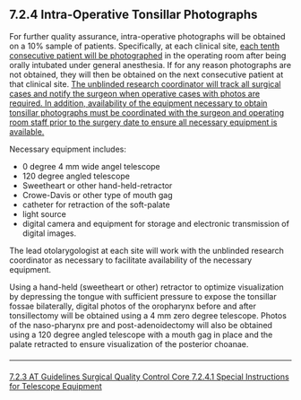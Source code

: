 ## 7.2.4 Intra-Operative Tonsillar Photographs

For further quality assurance, intra-operative photographs will be obtained on a 10% sample of
patients. Specifically, at each clinical site, <u>each tenth consecutive patient will be photographed</u>
in the operating room after being orally intubated under general anesthesia. If for any reason
photographs are not obtained, they will then be obtained on the next consecutive patient at that
clinical site. <u>The unblinded research coordinator will track all surgical cases and notify the
surgeon when operative cases with photos are required. In addition, availability of the
equipment necessary to obtain tonsillar photographs must be coordinated with the surgeon and
operating room staff prior to the surgery date to ensure all necessary equipment is available.</u>

Necessary equipment includes:

* 0 degree 4 mm wide angel telescope
* 120 degree angled telescope
* Sweetheart or other hand-held-retractor
* Crowe-Davis or other type of mouth gag
* catheter for retraction of the soft-palate
* light source
* digital camera and equipment for storage and electronic transmission of digital
images.

The lead otolarygologist at each site will work with the unblinded research coordinator as
necessary to facilitate availability of the necessary equipment.

Using a hand-held (sweetheart or other) retractor to optimize visualization by depressing the
tongue with sufficient pressure to expose the tonsillar fossae bilaterally, digital photos of the oropharynx
before and after tonsillectomy will be obtained using a 4 mm zero degree telescope.
Photos of the naso-pharynx pre and post-adenoidectomy will also be obtained using a 120
degree angled telescope with a mouth gag in place and the palate retracted to ensure
visualization of the posterior choanae.


<hr class="soften" style="margin-top: 20px;margin-bottom: 20px;"/>

<div class="center">
<div class="btn-group">
  <a href=":pages_path:/manuals/surgical-quality-control-core/7-02-03-at-guidelines.md" class="btn btn-default">
    <span class="glyphicon glyphicon-chevron-left"></span>
    7.2.3 AT Guidelines
  </a>

  <a href=":pages_path:/manuals/surgical-quality-control-core" class="btn btn-default">
    <span class="glyphicon glyphicon-chevron-up"></span>
    Surgical Quality Control Core
  </a>

  <a href=":pages_path:/manuals/surgical-quality-control-core/7-02-04-01-special-instructions-for-telescope-equipment.md" class="btn btn-success">
    7.2.4.1 Special Instructions for Telescope Equipment
    <span class="glyphicon glyphicon-chevron-right"></span>
  </a>
</div>
</div>